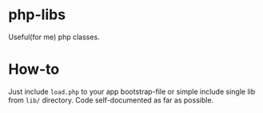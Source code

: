 php-libs
========

Useful(for me) php classes.

How-to
========
Just include `load.php` to your app bootstrap-file or simple include single lib from `lib/` directory.
Code self-documented as far as possible.